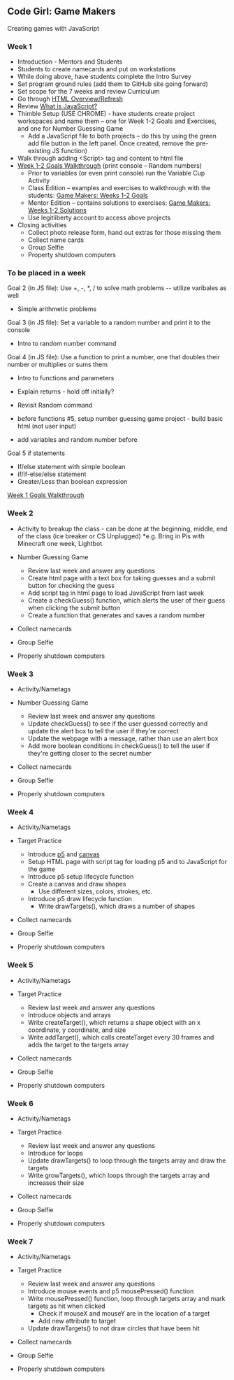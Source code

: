 ## Code Girl: Game Makers

Creating games with JavaScript

### Week 1

* Introduction - Mentors and Students
* Students to create namecards and put on workstations
 * While doing above, have students complete the Intro Survey
* Set program ground rules (add them to GitHub site going forward)
* Set scope for the 7 weeks and review Curriculum
* Go through [HTML Overview/Refresh](HtmlRefresh.md)
* Review [What is JavaScript?](WhatIsJavaScript.md)
* Thimble Setup (USE CHROME) - have students create project workspaces and name them – one for Week 1-2 Goals and Exercises, and one for Number Guessing Game
  * Add a JavaScript file to both projects – do this by using the green add file button in the left panel. Once created, remove the pre-existing JS function)
* Walk through adding &#60;Script&#62; tag and content to html file
* [Week 1-2 Goals Walkthrough](https://legit-gaming.github.io/week1/Goals.html) (print console – Random numbers)
  * Prior to variables (or even print console) run the Variable Cup Activity
  * Class Edition – examples and exercises to walkthrough with the students: [Game Makers: Weeks 1-2 Goals](https://thimble.mozilla.org/en-US/user/legitliberty/1186702/)
  * Mentor Edition – contains solutions to exercises: [Game Makers: Weeks 1-2 Solutions](https://thimble.mozilla.org/en-US/user/legitliberty/1188709/)
  * Use legitliberty account to access above projects
* Closing activities
  * Collect photo release form, hand out extras for those missing them
  * Collect name cards
  * Group Selfie
  * Property shutdown computers





### To be placed in a week
 Goal 2 (in JS file): Use +, -, \*, / to solve math problems -- utilize varibales as well
  * Simple arithmetic problems
  
 Goal 3 (in JS file): Set a variable to a random number and print it to the console
  * Intro to random number command

 Goal 4 (in JS file): Use a function to print a number, one that doubles their number or multiplies or sums them
  * Intro to functions and parameters
  * Explain returns - hold off initially?
  * Revisit Random command
 
  * before functions #5, setup number guessing game project - build basic html (not user input)
  * add variables and random number before
  
 Goal 5 if statements
  * If/else statement with simple boolean
  * if/if-else/else statement
  * Greater/Less than boolean expression

[Week 1 Goals Walkthrough](./week1/Goals.md)

### Week 2

* Activity to breakup the class - can be done at the beginning, middle, end of the class (ice breaker or CS Unplugged)
  \*e.g. Bring in Pis with Minecraft one week, Lightbot

* Number Guessing Game
  * Review last week and answer any questions
  * Create html page with a text box for taking guesses and a submit button for checking the guess
  * Add script tag in html page to load JavaScript from last week
  * Create a checkGuess() function, which alerts the user of their guess when clicking the submit button
  * Create a function that generates and saves a random number

* Collect namecards
* Group Selfie
* Properly shutdown computers

### Week 3

* Activity/Nametags

* Number Guessing Game
  * Review last week and answer any questions
  * Update checkGuess() to see if the user guessed correctly and update the alert box to tell the user if they're correct
  * Update the webpage with a message, rather than use an alert box 
  * Add more boolean conditions in checkGuess() to tell the user if they're getting closer to the secret number

* Collect namecards
* Group Selfie
* Properly shutdown computers

### Week 4

* Activity/Nametags

* Target Practice 
  * Introduce [p5](https://p5js.org/reference/) and [canvas](https://www.w3schools.com/graphics/canvas_intro.asp)
  * Setup HTML page with script tag for loading p5 and to JavaScript for the game
  * Introduce p5 setup lifecycle function
  * Create a canvas and draw shapes
    * Use different sizes, colors, strokes, etc.
  * Introduce p5 draw lifecycle function
    * Write drawTargets(), which draws a number of shapes

* Collect namecards
* Group Selfie
* Properly shutdown computers

### Week 5

* Activity/Nametags

* Target Practice 
  * Review last week and answer any questions
  * Introduce objects and arrays 
  * Write createTarget(), which returns a shape object with an x coordinate, y coordinate, and size
  * Write addTarget(), which calls createTarget every 30 frames and adds the target to the targets array

* Collect namecards
* Group Selfie
* Properly shutdown computers

### Week 6

* Activity/Nametags

* Target Practice 
  * Review last week and answer any questions
  * Introduce for loops
  * Update drawTargets() to loop through the targets array and draw the targets
  * Write growTargets(), which loops through the targets array and increases their size

* Collect namecards
* Group Selfie
* Properly shutdown computers

### Week 7

* Activity/Nametags

* Target Practice 
  * Review last week and answer any questions
  * Introduce mouse events and p5 mousePressed() function
  * Write mousePressed() function, loop through targets array and mark targets as hit when clicked
    * Check if mouseX and mouseY are in the location of a target
    * Add new attribute to target
  * Update drawTargets() to not draw circles that have been hit

* Collect namecards
* Group Selfie
* Properly shutdown computers
